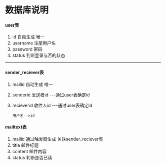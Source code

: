 # 数据库说明
#### user表

1. id 自动生成 唯一
2. username 注册用户名
3. password 密码
4. status 判断登录与否的状态 

---
#### sender_reciever表

1. mailid 自动生成 唯一
2. senderid  发送者id   ---通过user表确定id
3. recieverid 收件人id    ---通过user表确定id

       用户名-->id 



#### mailtext表

1. mailid 通过触发器生成 关联sender_reciever表
2. title  邮件标题  
3. content  邮件内容   
4. status 判断是否已读
